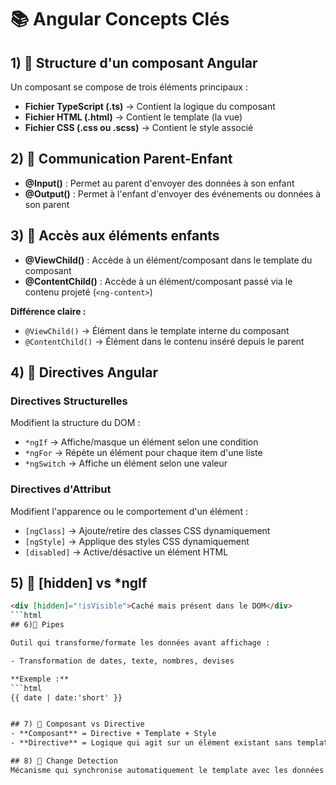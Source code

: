 # 📚 Angular Concepts Clés

## 1) 🧱 Structure d'un composant Angular
Un composant se compose de trois éléments principaux :
- **Fichier TypeScript (.ts)** → Contient la logique du composant
- **Fichier HTML (.html)** → Contient le template (la vue)
- **Fichier CSS (.css ou .scss)** → Contient le style associé

## 2) 🔹 Communication Parent-Enfant
- **@Input()** : Permet au parent d'envoyer des données à son enfant
- **@Output()** : Permet à l'enfant d'envoyer des événements ou données à son parent

## 3) 🔹 Accès aux éléments enfants
- **@ViewChild()** : Accède à un élément/composant dans le template du composant
- **@ContentChild()** : Accède à un élément/composant passé via le contenu projeté (`<ng-content>`)

**Différence claire :**
- `@ViewChild()` → Élément dans le template interne du composant
- `@ContentChild()` → Élément dans le contenu inséré depuis le parent

## 4) 🔹 Directives Angular
### Directives Structurelles
Modifient la structure du DOM :
- `*ngIf` → Affiche/masque un élément selon une condition
- `*ngFor` → Répète un élément pour chaque item d'une liste
- `*ngSwitch` → Affiche un élément selon une valeur

### Directives d'Attribut
Modifient l'apparence ou le comportement d'un élément :
- `[ngClass]` → Ajoute/retire des classes CSS dynamiquement
- `[ngStyle]` → Applique des styles CSS dynamiquement
- `[disabled]` → Active/désactive un élément HTML

## 5) 🔹 [hidden] vs *ngIf
```html
<div [hidden]="!isVisible">Caché mais présent dans le DOM</div>
```html
## 6)🔹 Pipes

Outil qui transforme/formate les données avant affichage :

- Transformation de dates, texte, nombres, devises

**Exemple :**
```html
{{ date | date:'short' }}


## 7) 🔹 Composant vs Directive
- **Composant** = Directive + Template + Style
- **Directive** = Logique qui agit sur un élément existant sans template

## 8) 🔹 Change Detection
Mécanisme qui synchronise automatiquement le template avec les données du composant
